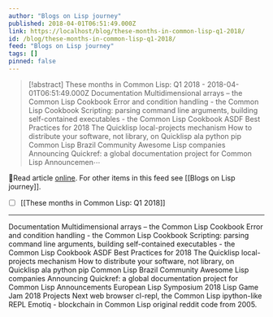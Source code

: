 ```yaml
---
author: "Blogs on Lisp journey"
published: 2018-04-01T06:51:49.000Z
link: https://localhost/blog/these-months-in-common-lisp-q1-2018/
id: /blog/these-months-in-common-lisp-q1-2018/
feed: "Blogs on Lisp journey"
tags: []
pinned: false
---
```

> [!abstract] These months in Common Lisp: Q1 2018 - 2018-04-01T06:51:49.000Z
> Documentation Multidimensional arrays – the Common Lisp Cookbook Error and condition handling - the Common Lisp Cookbook Scripting: parsing command line arguments, building self-contained executables - the Common Lisp Cookbook ASDF Best Practices for 2018 The Quicklisp local-projects mechanism How to distribute your software, not library, on Quicklisp ala python pip Common Lisp Brazil Community Awesome Lisp companies Announcing Quickref: a global documentation project for Common Lisp Announcemen⋯

🔗Read article [online](https://localhost/blog/these-months-in-common-lisp-q1-2018/). For other items in this feed see [[Blogs on Lisp journey]].

- [ ] [[These months in Common Lisp꞉ Q1 2018]]
- - -
Documentation Multidimensional arrays – the Common Lisp Cookbook Error and condition handling - the Common Lisp Cookbook Scripting: parsing command line arguments, building self-contained executables - the Common Lisp Cookbook ASDF Best Practices for 2018 The Quicklisp local-projects mechanism How to distribute your software, not library, on Quicklisp ala python pip Common Lisp Brazil Community Awesome Lisp companies Announcing Quickref: a global documentation project for Common Lisp Announcements European Lisp Symposium 2018 Lisp Game Jam 2018 Projects Next web browser cl-repl, the Common Lisp ipython-like REPL Emotiq - blockchain in Common Lisp original reddit code from 2005.
